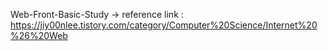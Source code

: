 Web-Front-Basic-Study
→ reference link : https://jiy00nlee.tistory.com/category/Computer%20Science/Internet%20%26%20Web

